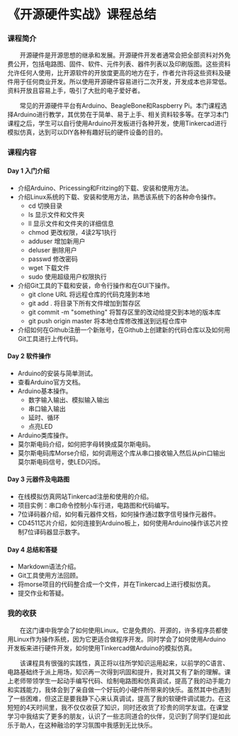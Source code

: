 # 《开源硬件实战》课程总结

### 课程简介

&ensp;&ensp;&ensp;&ensp;开源硬件是开源思想的继承和发展。开源硬件开发者通常会把全部资料对外免费公开，包括电路图、固件、软件、元件列表、器件列表以及印刷版图。这些资料允许任何人使用，比开源软件的开放度更高的地方在于，作者允许将这些资料及硬件用于任何商业开发。所以使用开源硬件容易进行二次开发，开发成本也非常低。资料开放且容易上手，吸引了大批的电子爱好者。

&ensp;&ensp;&ensp;&ensp;常见的开源硬件平台有Arduino、BeagleBone和Raspberry Pi。本门课程选择Arduino进行教学，其优势在于简单、易于上手、相关资料较多等。在学习本门课程之后，学生可以自行使用Arduino开发板进行各种开发，使用Tinkercad进行模拟仿真，达到可以DIY各种有趣好玩的硬件设备的目的。

### 课程内容

#### Day 1 入门介绍

+ 介绍Arduino、Pricessing和Fritzing的下载、安装和使用方法。
+ 介绍Linux系统的下载、安装和使用方法，熟悉该系统下的各种命令操作。
    + cd 切换目录
    + ls 显示文件和文件夹
    + ll 显示文件和文件夹的详细信息
    + chmod 更改权限，4读2写1执行
    + adduser 增加新用户
    + deluser 删除用户
    + passwd 修改密码
    + wget 下载文件
    + sudo 使用超级用户权限执行
+ 介绍Git工具的下载和安装，命令行操作和在GUI下操作。
    + git clone URL 将远程仓库的代码克隆到本地<br>
    + git add . 将目录下所有文件增加到暂存区
    + git commit -m "something" 将暂存区里的改动给提交到本地的版本库
    + git push origin master 将本地仓库修改推送到远程仓库中
+ 介绍如何在Github注册一个新账号，在Github上创建新的代码仓库以及如何用Git工具进行上传代码。

#### Day 2 软件操作

+ Arduino的安装与简单测试。
+ 查看Arduino官方文档。
+ Arduino基本操作。
    + 数字输入输出、模拟输入输出
    + 串口输入输出
    + 延时、循环
    + 点亮LED
+ Arduino类库操作。
+ 莫尔斯电码介绍，如何把字母转换成莫尔斯电码。
+ 莫尔斯电码库Morse介绍，如何调用这个库从串口接收输入然后从pin口输出莫尔斯电码信号，使LED闪烁。

#### Day 3 元器件及电路图

+ 在线模拟仿真网站Tinkercad注册和使用的介绍。
+ 项目实例：串口命令控制小车行进，电路图和代码编写。
+ 7位译码器介绍，如何看元器件文档，如何操作通过数字信号操作元器件。
+ CD4511芯片介绍，如何连接到Arduino板上，如何使用Arduino操作该芯片控制7位译码器显示数字。

#### Day 4 总结和答疑

+ Markdown语法介绍。
+ Git工具使用方法回顾。
+ 将morse项目的代码整合成一个文件，并在Tinkercad上进行模拟仿真。
+ 提交作业和答疑。


### 我的收获
&ensp;&ensp;&ensp;&ensp;在这门课中我学会了如何使用Linux。它是免费的、开源的，许多程序员都使用Linux作为操作系统，因为它更适合做程序开发。同时学会了如何使用Arduino开发板来进行硬件开发，如何使用Tinkercad做Arduino的模拟仿真。

&ensp;&ensp;&ensp;&ensp;该课程具有很强的实践性，真正将以往所学知识运用起来，以前学的C语言、电路基础终于派上用场，知识再一次得到巩固和提升，我对其又有了新的理解。课上老师带领学生一起动手编写代码、绘制电路图和仿真调试，提高了我的动手能力和实践能力，我体会到了亲自做一个好玩的小硬件所带来的快乐。虽然其中也遇到了一些困难，但这正是要我静下心来认真调试，提高了我的软硬件调试能力。在这短短的4天时间里，我不仅仅收获了知识，同时还收货了珍贵的同学友谊。在课堂学习中我结实了更多的朋友，认识了一些志同道合的伙伴，见识到了同学们是如此乐于助人，在这种融洽的学习氛围中我感到无比快乐。
